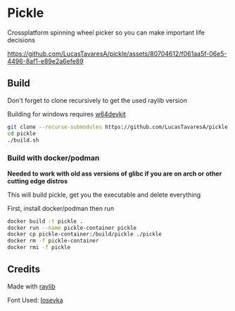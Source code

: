 # Pickle

Crossplatform spinning wheel picker so you can make important life decisions

https://github.com/LucasTavaresA/pickle/assets/80704612/f061aa5f-06e5-4496-8af1-e89e2a6efe89

## Build

Don't forget to clone recursively to get the used raylib version

Building for windows requires [w64devkit](https://github.com/skeeto/w64devkit)

```sh
git clone --recurse-submodules https://github.com/LucasTavaresA/pickle.git
cd pickle
./build.sh
```

### Build with docker/podman

**Needed to work with old ass versions of glibc if you are on arch or other cutting edge distros**

This will build pickle, get you the executable and delete everything

First, install docker/podman then run

```sh
docker build -t pickle .
docker run --name pickle-container pickle
docker cp pickle-container:/build/pickle ./pickle
docker rm -f pickle-container
docker rmi -f pickle
```

## Credits

Made with [raylib](https://www.raylib.com/)

Font Used: [Iosevka](https://typeof.net/Iosevka/)
